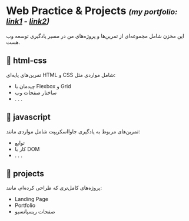 # Web Practice & Projects <span style="font-size: 20px;">**_(my portfolio: [link1](https://mahdiramshini.ir/) - [link2](https://mahdyram.github.io/portfolio/))_**</span>

این مخزن شامل مجموعه‌ای از تمرین‌ها و پروژه‌های من در مسیر یادگیری توسعه وب هست.

## 📁 html-css

تمرین‌های پایه‌ای HTML و CSS شامل مواردی مثل:

- چیدمان با Flexbox و Grid
- ساختار صفحات وب
- . . .

## 📁 javascript

تمرین‌های مربوط به یادگیری جاوااسکریپت شامل مواردی مانند:

- توابع
- کار با DOM
- . . .

## 📁 projects

پروژه‌های کامل‌تری که طراحی کرده‌ام، مانند:

- Landing Page
- Portfolio
- صفحات ریسپانسیو
